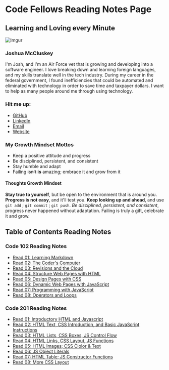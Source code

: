 # Code Fellows Reading Notes Page

## Learning and Loving every Minute

![Imgur](https://i.imgur.com/ERXyM5D.jpg)

### Joshua McCluskey

I'm Josh, and I'm an Air Force vet that is growing and developing into a software engineer. I love breaking down and learning foreign languages, and my skills translate well in the tech industry. During my career in the federal government, I found inefficiencies that could be automated and eliminated with technology in order to save time and taxpayer dollars. I want to help as many people around me through using technology.

### Hit me up:

- [GitHub](https://github.com/joshuamccluskey)
- [LinkedIn](https://www.linkedin.com/in/joshua-mccluskey/)
- [Email](mailto:jpiiff57@gmail.com)
- [Website](https://www.joshmccluskey.com)

### My Growth Mindset Mottos

* Keep a positive attitude and progress
* Be disciplined, persistent, and consistent
* Stay humble and adapt
* Failing ~~isn't~~ __is__ amazing; embrace it and grow from it

#### Thoughts Growth Mindset

**Stay true to yourself**, but be open to the environment that is around you. **Progress is not easy**, and it'll test you. **Keep looking up and ahead**, and use `git add` ; `git commit` ; `git push`.  *Be disciplined, persistent, and consistent*, progress never happened without adaptation. Failing is truly a gift, celebrate it and grow.

## Table of Contents Reading Notes

### Code 102 Reading Notes

* [Read 01: Learning Markdown](/102/read01.md)
* [Read 02: The Coder's Computer](./102/read02.md)
* [Read 03: Revisions and the Cloud](./102/read02.md103/)
* [Read 04: Structure Web Pages with HTML](./102/read04.md)
* [Read 05: Design Pages with CSS](./102/ead05.md)
* [Read 06: Dynamic Web Pages with JavaScript](./102/read06.md)
* [Read 07: Programming with JavaScript](./102/read07.md)
* [Read 08: Operators and Loops](./102/read08.md)

### Code 201 Reading Notes

* [Read 01: Introductory HTML and Javascript](./201/class-01.md)
* [Read 02: HTML Text, CSS Introduction, and Basic JavaScript Instructions](./201/class-02.md)
* [Read 03: HTML Lists, CSS Boxes, JS Control Flow](./201/class-03.md)
* [Read 04: HTML Links, CSS Layout, JS Functions](./201/class-04.md)
* [Read 05: HTML Images; CSS Clolor & Text](./201/class-05.md)
* [Read 06: JS Object Literals](./201/class-06.md)
* [Read 07: HTML Table; JS Constructor Functions](./201/class-07.md)
* [Read 08: More CSS Layout](./201/class-08.md)
